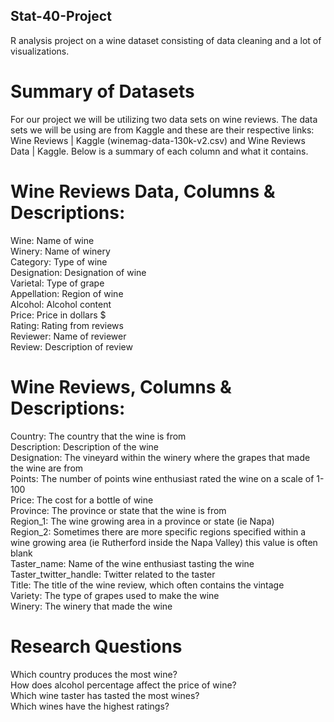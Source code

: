## Stat-40-Project
R analysis project on a wine dataset consisting of data cleaning and a lot of visualizations.

# Summary of Datasets
For our project we will be utilizing two data sets on wine reviews. The data sets we will be using are from Kaggle and these are their respective links: Wine Reviews | Kaggle (winemag-data-130k-v2.csv) and Wine Reviews Data | Kaggle. Below is a summary of each column and what it contains.

# Wine Reviews Data, Columns & Descriptions:  
Wine: Name of wine  
Winery: Name of winery  
Category: Type of wine  
Designation: Designation of wine  
Varietal: Type of grape  
Appellation: Region of wine  
Alcohol: Alcohol content  
Price: Price in dollars $  
Rating: Rating from reviews  
Reviewer: Name of reviewer  
Review: Description of review  

# Wine Reviews, Columns & Descriptions:  
Country: The country that the wine is from  
Description: Description of the wine  
Designation: The vineyard within the winery where the grapes that made the wine are from  
Points: The number of points wine enthusiast rated the wine on a scale of 1-100  
Price: The cost for a bottle of wine  
Province: The province or state that the wine is from  
Region_1: The wine growing area in a province or state (ie Napa)  
Region_2: Sometimes there are more specific regions specified within a wine growing area (ie Rutherford inside the Napa Valley) this value is often blank  
Taster_name: Name of the wine enthusiast tasting the wine  
Taster_twitter_handle: Twitter related to the taster  
Title: The title of the wine review, which often contains the vintage  
Variety: The type of grapes used to make the wine  
Winery: The winery that made the wine  
  
# Research Questions  
Which country produces the most wine?  
How does alcohol percentage affect the price of wine?  
Which wine taster has tasted the most wines?  
Which wines have the highest ratings?  
